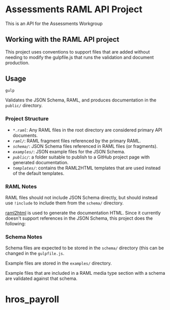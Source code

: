 # Assessments RAML API Project

This is an API for the Assessments Workgroup

## Working with the RAML API project

This project uses conventions to support files that are added without needing to modify the gulpfile.js that runs the validation and document production.

## Usage

```bash
gulp
```

Validates the JSON Schema, RAML, and produces documentation in the `public/` directory.

### Project Structure

* *`*.raml`*: Any RAML files in the root directory are considered primary API documents.
* *`raml/`*: RAML fragment files referenced by the primary RAML.
* *`schema/`*: JSON Schema files referenced in RAML files (or fragments).
* *`examples/`*: JSON example files for the JSON Schema.
* *`public/`*: a folder suitable to publish to a GitHub project page with generated documentation.
* *`templates/`*: contains the RAML2HTML templates that are used instead of the default templates.

### RAML Notes

RAML files should not include JSON Schema directly, but should instead use `!include` to include them from the `schema/` directory.

[raml2html](https://github.com/kevinrenskers/raml2html) is used to generate the documentation HTML. Since it currently doesn't support references in the JSON Schema, this project does the following:

### Schema Notes

Schema files are expected to be stored in the `schema/` directory (this can be changed in the `gulpfile.js`.

Example files are stored in the `examples/` directory.

Example files that are included in a RAML media type section with a schema are validated against that schema.
# hros_payroll
